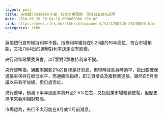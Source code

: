 ```yaml
---
layout: post
title: 英倫銀行維持利率不變　符合市場預期　現時減息為時過早
date: 2024-06-20 19:04:18.000000000 +08:00
link: https://news.rthk.hk/rthk/ch/component/k2/1758326-20240620.htm
categories: rthk
---
```


英倫銀行宣布維持利率不變，指標利率維持在5.25厘的16年高位，符合市場預期，又指7月4日的選舉對利率決定沒有影響。

央行貨幣政策委員會，以7票對2票維持利率不變。

央行聲明指，通脹率回到2%的目標是好消息，但現時減息為時過早，指出要確保通脹率保持在較低水平，而通脹性指標，即工資增長及服務業通脹，雖然自5月會議以來有所放緩，但仍處高位。

央行重申，預測下半年通脹率將升至2.5%左右，又指就業市場繼續放鬆，但歷史標準來看則相對緊張。

市場認為，央行不太可能在9月或11月前減息。
